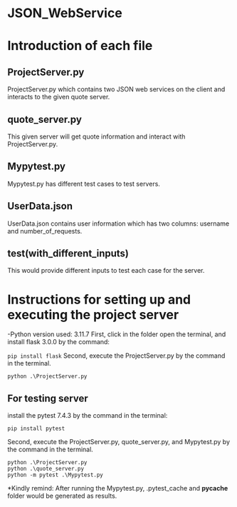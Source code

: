 # JSON_WebService

# Introduction of each file
## ProjectServer.py
ProjectServer.py which contains two JSON web services on the client and interacts to 
the given quote server.

## quote_server.py
This given server will get quote information and interact with ProjectServer.py.

## Mypytest.py
Mypytest.py has different test cases to test servers. 

## UserData.json
UserData.json contains user information which has two columns: username and number_of_requests.

## test(with_different_inputs)
This would provide different inputs to test each case for the server.

# Instructions for setting up and executing the project server
-Python version used: 3.11.7 
First, click in the folder open the terminal, and install flask 3.0.0 by the command:

`pip install flask`
Second, execute the ProjectServer.py by the command in the terminal.

`python .\ProjectServer.py`

## For testing server
install the pytest 7.4.3 by the command in the terminal:

`pip install pytest`

Second, execute the ProjectServer.py, quote_server.py, and Mypytest.py by the command in the terminal.
```
python .\ProjectServer.py
python .\quote_server.py 
python -m pytest .\Mypytest.py 
```
*Kindly remind: After running the Mypytest.py, .pytest_cache and __pycache__ folder would be generated as results.



